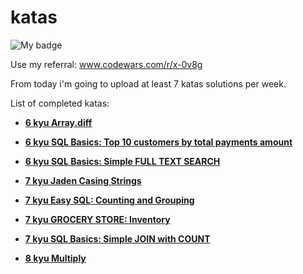 # katas

![My badge](https://www.codewars.com/users/%E7%8D%85%E5%AD%90%E3%82%AA/badges/large)

Use my referral: www.codewars.com/r/x-0v8g

From today i'm going to upload at least 7 katas solutions per week.

List of completed katas:

- [**6 kyu Array.diff**](https://www.codewars.com/kata/523f5d21c841566fde000009/python)

- [**6 kyu SQL Basics: Top 10 customers by total payments amount**](https://www.codewars.com/kata/580d08b5c049aef8f900007c)

- [**6 kyu SQL Basics: Simple FULL TEXT SEARCH**](https://www.codewars.com/kata/581676828906324b8b00059e)

- [**7 kyu Jaden Casing Strings**](https://www.codewars.com/kata/5390bac347d09b7da40006f6/python)

- [**7 kyu Easy SQL: Counting and Grouping**](https://www.codewars.com/kata/594633020a561e329a0000a2)

- [**7 kyu GROCERY STORE: Inventory**](https://www.codewars.com/kata/5a8eb3fb57c562110f0000a1)

- [**7 kyu SQL Basics: Simple JOIN with COUNT**](https://www.codewars.com/kata/580918e24a85b05ad000010c)

- [**8 kyu Multiply**](https://www.codewars.com/kata/50654ddff44f800200000004)
